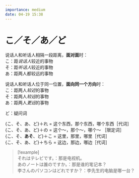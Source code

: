 ```yaml
---
importance: medium
date: 04-19 15:38
---
```


# こ／そ／あ／ど

说话人和听话人相隔一段距离，**面对面**时：  
こ：距*说话人*较近的事物  
そ：距*听话人*较近的事物  
あ：距两人都较远的事物

说话人和听话人位于同一位置，**面向同一个方向**时：  
こ：距两人*较近*的事物  
そ：距两人*较远*的事物  
あ：距两人*更远*的事物

ど：疑问词

{こ、そ、あ、ど}＋れ = 这个东西，那个东西，哪个东西［代词］  
{こ、そ、あ、ど}＋の = 这个～，那个～，哪个～ ［限定词］  
{こ、そ、**あそ**、ど}＋こ = 这里，那里，哪里［代词］  
{こ、そ、あ、ど}＋ちら = 这边，那边，哪边［代词］

> [!example]  
> それはテレビです。：那是电视机。  
> あのノートは誰のですか。：那是谁的笔记本？  
> 李さんのパソコンはどれですか？：李先生的电脑是哪一台？